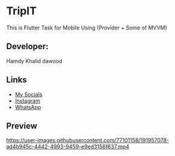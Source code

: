 # TripIT
This is Flutter Task for Mobile Using (Provider + Some of MVVM)

## Developer:
Hamdy Khalid dawood

## Links
* [My Socials](https://znap.link/hamdy_Dawood)
* [Instagram](https://www.instagram.com/hamdy_khalid_)
* [WhatsApp](https://wa.me/+201018482081)

## Preview
https://user-images.githubusercontent.com/77101158/191957078-ad4b945c-4442-4993-9459-e9ed3156f637.mp4

